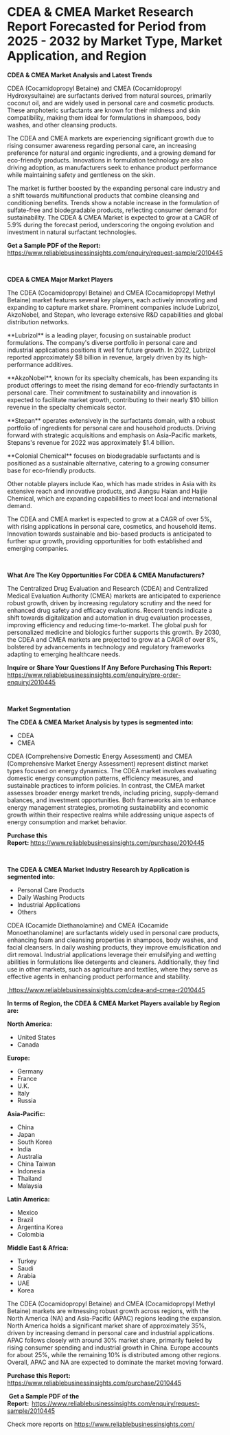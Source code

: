 <p><h1>CDEA & CMEA Market Research Report Forecasted for Period from 2025 -  2032 by Market Type, Market Application, and Region</h1></p><p><strong>CDEA & CMEA Market Analysis and Latest Trends</strong></p>
<p><p>CDEA (Cocamidopropyl Betaine) and CMEA (Cocamidopropyl Hydroxysultaine) are surfactants derived from natural sources, primarily coconut oil, and are widely used in personal care and cosmetic products. These amphoteric surfactants are known for their mildness and skin compatibility, making them ideal for formulations in shampoos, body washes, and other cleansing products.</p><p>The CDEA and CMEA markets are experiencing significant growth due to rising consumer awareness regarding personal care, an increasing preference for natural and organic ingredients, and a growing demand for eco-friendly products. Innovations in formulation technology are also driving adoption, as manufacturers seek to enhance product performance while maintaining safety and gentleness on the skin.</p><p>The market is further boosted by the expanding personal care industry and a shift towards multifunctional products that combine cleansing and conditioning benefits. Trends show a notable increase in the formulation of sulfate-free and biodegradable products, reflecting consumer demand for sustainability. The CDEA & CMEA Market is expected to grow at a CAGR of 5.9% during the forecast period, underscoring the ongoing evolution and investment in natural surfactant technologies.</p></p>
<p><strong>Get a Sample PDF of the Report:&nbsp;</strong> <a href="https://www.reliablebusinessinsights.com/enquiry/request-sample/2010445?utm_campaign=101&utm_medium=2&utm_source=Github&utm_content=ia&utm_term=05022025&utm_id=cdea-cmea">https://www.reliablebusinessinsights.com/enquiry/request-sample/2010445</a></p>
<p>&nbsp;</p>
<p><strong>CDEA & CMEA Major Market Players</strong></p>
<p><p>The CDEA (Cocamidopropyl Betaine) and CMEA (Cocamidopropyl Methyl Betaine) market features several key players, each actively innovating and expanding to capture market share. Prominent companies include Lubrizol, AkzoNobel, and Stepan, who leverage extensive R&D capabilities and global distribution networks.</p><p>**Lubrizol** is a leading player, focusing on sustainable product formulations. The company's diverse portfolio in personal care and industrial applications positions it well for future growth. In 2022, Lubrizol reported approximately $8 billion in revenue, largely driven by its high-performance additives.</p><p>**AkzoNobel**, known for its specialty chemicals, has been expanding its product offerings to meet the rising demand for eco-friendly surfactants in personal care. Their commitment to sustainability and innovation is expected to facilitate market growth, contributing to their nearly $10 billion revenue in the specialty chemicals sector.</p><p>**Stepan** operates extensively in the surfactants domain, with a robust portfolio of ingredients for personal care and household products. Driving forward with strategic acquisitions and emphasis on Asia-Pacific markets, Stepans's revenue for 2022 was approximately $1.4 billion.</p><p>**Colonial Chemical** focuses on biodegradable surfactants and is positioned as a sustainable alternative, catering to a growing consumer base for eco-friendly products.</p><p>Other notable players include Kao, which has made strides in Asia with its extensive reach and innovative products, and Jiangsu Haian and Haijie Chemical, which are expanding capabilities to meet local and international demand.</p><p>The CDEA and CMEA market is expected to grow at a CAGR of over 5%, with rising applications in personal care, cosmetics, and household items. Innovation towards sustainable and bio-based products is anticipated to further spur growth, providing opportunities for both established and emerging companies.</p></p>
<p>&nbsp;</p>
<p><strong>What Are The Key Opportunities For CDEA & CMEA Manufacturers?</strong></p>
<p><p>The Centralized Drug Evaluation and Research (CDEA) and Centralized Medical Evaluation Authority (CMEA) markets are anticipated to experience robust growth, driven by increasing regulatory scrutiny and the need for enhanced drug safety and efficacy evaluations. Recent trends indicate a shift towards digitalization and automation in drug evaluation processes, improving efficiency and reducing time-to-market. The global push for personalized medicine and biologics further supports this growth. By 2030, the CDEA and CMEA markets are projected to grow at a CAGR of over 8%, bolstered by advancements in technology and regulatory frameworks adapting to emerging healthcare needs.</p></p>
<p><strong>Inquire or Share Your Questions If Any Before Purchasing This Report:</strong> <a href="https://www.reliablebusinessinsights.com/enquiry/pre-order-enquiry/2010445?utm_campaign=101&utm_medium=2&utm_source=Github&utm_content=ia&utm_term=05022025&utm_id=cdea-cmea">https://www.reliablebusinessinsights.com/enquiry/pre-order-enquiry/2010445</a></p>
<p>&nbsp;</p>
<p><strong>Market Segmentation</strong></p>
<p><strong>The CDEA & CMEA Market Analysis by types is segmented into:</strong></p>
<p><ul><li>CDEA</li><li>CMEA</li></ul></p>
<p><p>CDEA (Comprehensive Domestic Energy Assessment) and CMEA (Comprehensive Market Energy Assessment) represent distinct market types focused on energy dynamics. The CDEA market involves evaluating domestic energy consumption patterns, efficiency measures, and sustainable practices to inform policies. In contrast, the CMEA market assesses broader energy market trends, including pricing, supply-demand balances, and investment opportunities. Both frameworks aim to enhance energy management strategies, promoting sustainability and economic growth within their respective realms while addressing unique aspects of energy consumption and market behavior.</p></p>
<p><strong>Purchase this Report:&nbsp;</strong><a href="https://www.reliablebusinessinsights.com/purchase/2010445?utm_campaign=101&utm_medium=2&utm_source=Github&utm_content=ia&utm_term=05022025&utm_id=cdea-cmea">https://www.reliablebusinessinsights.com/purchase/2010445</a></p>
<p>&nbsp;</p>
<p><strong>The CDEA & CMEA Market Industry Research by Application is segmented into:</strong></p>
<p><ul><li>Personal Care Products</li><li>Daily Washing Products</li><li>Industrial Applications</li><li>Others</li></ul></p>
<p><p>CDEA (Cocamide Diethanolamine) and CMEA (Cocamide Monoethanolamine) are surfactants widely used in personal care products, enhancing foam and cleansing properties in shampoos, body washes, and facial cleansers. In daily washing products, they improve emulsification and dirt removal. Industrial applications leverage their emulsifying and wetting abilities in formulations like detergents and cleaners. Additionally, they find use in other markets, such as agriculture and textiles, where they serve as effective agents in enhancing product performance and stability.</p></p>
<p><a href="https://www.reliablebusinessinsights.com/cdea-and-cmea-r2010445?utm_campaign=101&utm_medium=2&utm_source=Github&utm_content=ia&utm_term=05022025&utm_id=cdea-cmea">&nbsp;https://www.reliablebusinessinsights.com/cdea-and-cmea-r2010445</a></p>
<p><strong>In terms of Region, the CDEA & CMEA Market Players available by Region are:</strong></p>
<p>
    <p> <strong> North America: </strong>
        <ul>
            <li>United States</li>
            <li>Canada</li>
        </ul>
        </p> 
    <p> <strong> Europe: </strong>
        <ul>
            <li>Germany</li>
            <li>France</li>
            <li>U.K.</li>
            <li>Italy</li>
            <li>Russia</li>
        </ul>
        </p> 
    <p> <strong> Asia-Pacific: </strong>
        <ul>
            <li>China</li>
            <li>Japan</li>
            <li>South Korea</li>
            <li>India</li>
            <li>Australia</li>
            <li>China Taiwan</li>
            <li>Indonesia</li>
            <li>Thailand</li>
            <li>Malaysia</li>
        </ul>
        </p> 
    <p> <strong> Latin America: </strong>
        <ul>
            <li>Mexico</li>
            <li>Brazil</li>
            <li>Argentina Korea</li>
            <li>Colombia</li>
        </ul>
        </p> 
    <p> <strong> Middle East & Africa: </strong>
        <ul>
            <li>Turkey</li>
            <li>Saudi</li>
            <li>Arabia</li>
            <li>UAE</li>
            <li>Korea</li>
        </ul>
    </p>
    </p>
<p><p>The CDEA (Cocamidopropyl Betaine) and CMEA (Cocamidopropyl Methyl Betaine) markets are witnessing robust growth across regions, with the North America (NA) and Asia-Pacific (APAC) regions leading the expansion. North America holds a significant market share of approximately 35%, driven by increasing demand in personal care and industrial applications. APAC follows closely with around 30% market share, primarily fueled by rising consumer spending and industrial growth in China. Europe accounts for about 25%, while the remaining 10% is distributed among other regions. Overall, APAC and NA are expected to dominate the market moving forward.</p></p>
<p><strong>Purchase this Report: </strong><a href="https://www.reliablebusinessinsights.com/purchase/2010445?utm_campaign=101&utm_medium=2&utm_source=Github&utm_content=ia&utm_term=05022025&utm_id=cdea-cmea">https://www.reliablebusinessinsights.com/purchase/2010445</a></p>
<p>&nbsp;<strong>Get a Sample PDF of the Report:&nbsp;&nbsp;</strong><a href="https://www.reliablebusinessinsights.com/enquiry/request-sample/2010445?utm_campaign=101&utm_medium=2&utm_source=Github&utm_content=ia&utm_term=05022025&utm_id=cdea-cmea">https://www.reliablebusinessinsights.com/enquiry/request-sample/2010445</a></p>
<p><strong></strong></p>
<p>Check more reports on <a href="https://www.reliablebusinessinsights.com/?utm_campaign=101&utm_medium=2&utm_source=Github&utm_content=ia&utm_term=05022025&utm_id=cdea-cmea">https://www.reliablebusinessinsights.com/</a></p>